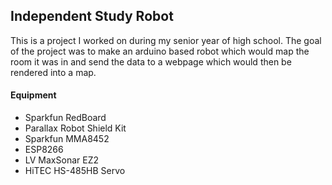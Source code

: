 ## Independent Study Robot

This is a project I worked on during my senior year of high school. The goal of the project was to make an arduino based robot which would map the room it was in and send the data to a webpage which would then be rendered into a map.

#### Equipment

* Sparkfun RedBoard
* Parallax Robot Shield Kit
* Sparkfun MMA8452
* ESP8266
* LV MaxSonar EZ2
* HiTEC HS-485HB Servo